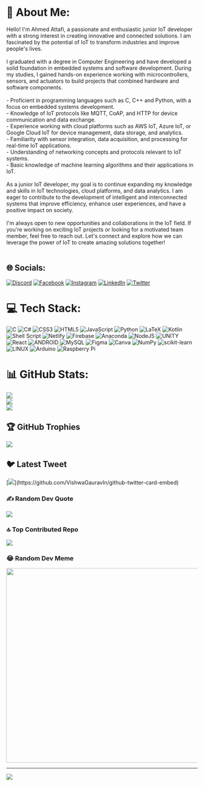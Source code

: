 # 💫 About Me:
Hello! I'm Ahmed Attafi, a passionate and enthusiastic junior IoT developer with a strong interest in creating innovative and connected solutions. I am fascinated by the potential of IoT to transform industries and improve people's lives.<br><br>I graduated with a degree in Computer Engineering and have developed a solid foundation in embedded systems and software development. During my studies, I gained hands-on experience working with microcontrollers, sensors, and actuators to build projects that combined hardware and software components.<br><br>- Proficient in programming languages such as C, C++ and Python, with a focus on embedded systems development.<br>- Knowledge of IoT protocols like MQTT, CoAP, and HTTP for device communication and data exchange.<br>- Experience working with cloud platforms such as AWS IoT, Azure IoT, or Google Cloud IoT for device management, data storage, and analytics.<br>- Familiarity with sensor integration, data acquisition, and processing for real-time IoT applications.<br>- Understanding of networking concepts and protocols relevant to IoT systems.<br>- Basic knowledge of machine learning algorithms and their applications in IoT.<br><br>As a junior IoT developer, my goal is to continue expanding my knowledge and skills in IoT technologies, cloud platforms, and data analytics. I am eager to contribute to the development of intelligent and interconnected systems that improve efficiency, enhance user experiences, and have a positive impact on society.<br><br>I'm always open to new opportunities and collaborations in the IoT field. If you're working on exciting IoT projects or looking for a motivated team member, feel free to reach out. Let's connect and explore how we can leverage the power of IoT to create amazing solutions together!<br><br>


## 🌐 Socials:
[![Discord](https://img.shields.io/badge/Discord-%237289DA.svg?logo=discord&logoColor=white)](https://discord.gg/Attafi#1497) [![Facebook](https://img.shields.io/badge/Facebook-%231877F2.svg?logo=Facebook&logoColor=white)](https://facebook.com/profile.php?id=100009140374510) [![Instagram](https://img.shields.io/badge/Instagram-%23E4405F.svg?logo=Instagram&logoColor=white)](https://instagram.com/Justattafi) [![LinkedIn](https://img.shields.io/badge/LinkedIn-%230077B5.svg?logo=linkedin&logoColor=white)](https://linkedin.com/in/ahmed-attafi/) [![Twitter](https://img.shields.io/badge/Twitter-%231DA1F2.svg?logo=Twitter&logoColor=white)](https://twitter.com/ahmedattafi_) 

# 💻 Tech Stack:
![C](https://img.shields.io/badge/c-%2300599C.svg?style=for-the-badge&logo=c&logoColor=white) ![C#](https://img.shields.io/badge/c%23-%23239120.svg?style=for-the-badge&logo=c-sharp&logoColor=white) ![CSS3](https://img.shields.io/badge/css3-%231572B6.svg?style=for-the-badge&logo=css3&logoColor=white) ![HTML5](https://img.shields.io/badge/html5-%23E34F26.svg?style=for-the-badge&logo=html5&logoColor=white) ![JavaScript](https://img.shields.io/badge/javascript-%23323330.svg?style=for-the-badge&logo=javascript&logoColor=%23F7DF1E) ![Python](https://img.shields.io/badge/python-3670A0?style=for-the-badge&logo=python&logoColor=ffdd54) ![LaTeX](https://img.shields.io/badge/latex-%23008080.svg?style=for-the-badge&logo=latex&logoColor=white) ![Kotlin](https://img.shields.io/badge/kotlin-%230095D5.svg?style=for-the-badge&logo=kotlin&logoColor=white) ![Shell Script](https://img.shields.io/badge/shell_script-%23121011.svg?style=for-the-badge&logo=gnu-bash&logoColor=white) ![Netlify](https://img.shields.io/badge/netlify-%23000000.svg?style=for-the-badge&logo=netlify&logoColor=#00C7B7) ![Firebase](https://img.shields.io/badge/firebase-%23039BE5.svg?style=for-the-badge&logo=firebase) ![Anaconda](https://img.shields.io/badge/Anaconda-%2344A833.svg?style=for-the-badge&logo=anaconda&logoColor=white) ![NodeJS](https://img.shields.io/badge/node.js-6DA55F?style=for-the-badge&logo=node.js&logoColor=white) ![UNITY](https://img.shields.io/badge/Unity-%2320232a.svg?style=for-the-badge&logo=unity&logoColor=white) ![React](https://img.shields.io/badge/react-%2320232a.svg?style=for-the-badge&logo=react&logoColor=%2361DAFB) ![ANDROID](https://img.shields.io/badge/android-%2320232a.svg?style=for-the-badge&logo=android&logoColor=%a4c639) ![MySQL](https://img.shields.io/badge/mysql-%2300f.svg?style=for-the-badge&logo=mysql&logoColor=white) 	![Figma](https://img.shields.io/badge/figma-%23F24E1E.svg?style=for-the-badge&logo=figma&logoColor=white) ![Canva](https://img.shields.io/badge/Canva-%2300C4CC.svg?style=for-the-badge&logo=Canva&logoColor=white) ![NumPy](https://img.shields.io/badge/numpy-%23013243.svg?style=for-the-badge&logo=numpy&logoColor=white) ![scikit-learn](https://img.shields.io/badge/scikit--learn-%23F7931E.svg?style=for-the-badge&logo=scikit-learn&logoColor=white) ![LINUX](https://img.shields.io/badge/Linux-FCC624?style=for-the-badge&logo=linux&logoColor=black) ![Arduino](https://img.shields.io/badge/-Arduino-00979D?style=for-the-badge&logo=Arduino&logoColor=white) ![Raspberry Pi](https://img.shields.io/badge/-RaspberryPi-C51A4A?style=for-the-badge&logo=Raspberry-Pi)
# 📊 GitHub Stats:
![](https://github-readme-stats.vercel.app/api?username=Attafii&theme=radical&hide_border=false&include_all_commits=false&count_private=false)<br/>
![](https://github-readme-streak-stats.herokuapp.com/?user=Attafii&theme=radical&hide_border=false)<br/>
![](https://github-readme-stats.vercel.app/api/top-langs/?username=Attafii&theme=radical&hide_border=false&include_all_commits=false&count_private=false&layout=compact)

## 🏆 GitHub Trophies
![](https://github-profile-trophy.vercel.app/?username=Attafii&theme=radical&no-frame=true&no-bg=false&margin-w=4)

## 🐦 Latest Tweet
[![](https://gtce.itsvg.in/api?username=https://twitter.com/ahmedattafi_)](https://github.com/VishwaGauravIn/github-twitter-card-embed)

### ✍️ Random Dev Quote
![](https://quotes-github-readme.vercel.app/api?type=horizontal&theme=radical)

### 🔝 Top Contributed Repo
![](https://github-contributor-stats.vercel.app/api?username=Attafii&limit=5&theme=dracula&combine_all_yearly_contributions=true)

### 😂 Random Dev Meme
<img src="https://rm.up.railway.app/" width="512px"/>

---
[![](https://visitcount.itsvg.in/api?id=Attafii&icon=0&color=10)](https://visitcount.itsvg.in)

<!-- Proudly created with GPRM ( https://gprm.itsvg.in ) -->
